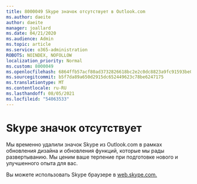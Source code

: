 ```yaml
---
title: 8000049 Skype значок отсутствует в Outlook.com
ms.author: daeite
author: daeite
manager: joallard
ms.date: 04/21/2020
ms.audience: Admin
ms.topic: article
ms.service: o365-administration
ROBOTS: NOINDEX, NOFOLLOW
localization_priority: Normal
ms.custom: 8000049
ms.openlocfilehash: 6864ffb57acf80ad3732826618bc2e2c0dc8823a9fc91593be0a3697cd110ca0
ms.sourcegitcommit: b5f7da89a650d2915dc652449623c78be6247175
ms.translationtype: MT
ms.contentlocale: ru-RU
ms.lasthandoff: 08/05/2021
ms.locfileid: "54063533"
---
```

# <a name="skype-icon-missing"></a>Skype значок отсутствует

Мы временно удалили значок Skype из Outlook.com в рамках обновления дизайна и обновления функций, которые мы рады развертыванию. Мы ценим ваше терпение при подготовке нового и улучшенного опыта для вас.

Вы можете использовать Skype браузере в [web.skype.com.](https://web.skype.com)
